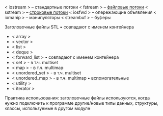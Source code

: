 < iostream > – стандартные потоки
< fstream > – [файловые потоки](вывод%20и%20ввод,%20файловые%20потоки)
< sstream > – [строковые потоки](потоки%20строковые)
< iosfwd > – опережающие объявления 
< iomanip > – манипуляторы 
< streambuf > – буферы

Заголовочные файлы STL 
• совпадают с именем контейнера
  - < array >
  - < vector >
  - < list >
  - < deque >
  - < forward_list >
• совпадают с именем контейнера 
  - < set > - в т.ч. multiset 
  - < map > - в т.ч. multimap 
  - < unordered_set > - в т.ч. multiset 
  - < unordered_map > - в т.ч. multimap 
• вспомогательные
  - < utility >
  - < iterator >

Практика использования:
заголовочные файлы используются, когда нужно подключить к программе другие/новые типы данных, структуры, классы, используемые в другом модуле